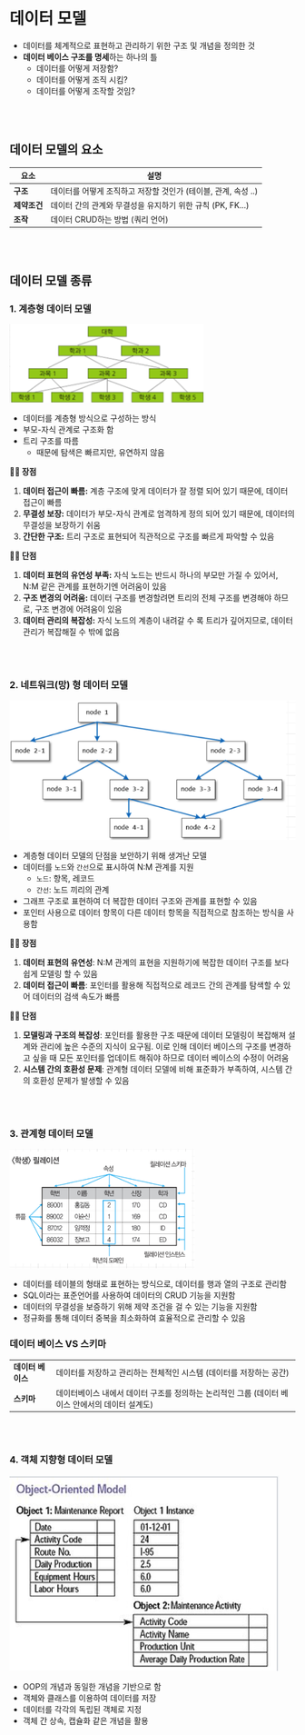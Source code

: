 # 데이터 모델

* 데이터를 체계적으로 표현하고 관리하기 위한 구조 및 개념을 정의한 것
* **데이터 베이스 구조를 명세**하는 하나의 틀 
    * 데이터를 어떻게 저장함?
    * 데이터를 어떻게 조직 시킴?
    * 데이터를 어떻게 조작할 것임?

<br><br>

## 데이터 모델의 요소

| 요소       | 설명 |
|------------|---------------------------------------------------------------|
| **구조** | 데이터를 어떻게 조직하고 저장할 것인가 (테이블, 관계, 속성 ..) |
| **제약조건** | 데이터 간의 관계와 무결성을 유지하기 위한 규칙 (PK, FK...) |
| **조작** | 데이터 CRUD하는 방법 (쿼리 언어) |


<br><br>

## 데이터 모델 종류

### 1. 계층형 데이터 모델
![alt text](<설명사진/계층형 데이터 모델.png>)

* 데이터를 계층형 방식으로 구성하는 방식
* 부모-자식 관계로 구조화 함
* 트리 구조를 따름
    * 때문에 탐색은 빠르지만, 유연하지 않음

**👍🏻 장점**
1. **데이터 접근이 빠름:** 계층 구조에 맞게 데이터가 잘 정렬 되어 있기 때문에, 데이터 접근이 빠름
2. **무결성 보장:**  데이터가 부모-자식 관계로 엄격하게 정의 되어 있기 때문에, 데이터의 무결성을 보장하기 쉬움
3. **간단한 구조:** 트리 구조로 표현되어 직관적으로 구조를 빠르게 파악할 수 있음

**👎🏻 단점**
1. **데이터 표현의 유연성 부족:** 자식 노드는 반드시 하나의 부모만 가질 수 있어서, N:M 같은 관계를 표현하기엔 어려움이 있음
2. **구조 변경의 어려움:** 데이터 구조를 변경할려면 트리의 전체 구조를 변경해야 하므로, 구조 변경에 어려움이 있음
3. **데이터 관리의 복잡성:** 자식 노드의 계층이 내려갈 수 록 트리가 깊어지므로, 데이터 관리가 복잡해질 수 밖에 없음

<br><br>

### 2. 네트워크(망) 형 데이터 모델
![alt text](<설명사진/네트워크 형 데이터 모델.png>)

* 계층형 데이터 모델의 단점을 보안하기 위해 생겨난 모델
* 데이터를 `노드`와 `간선`으로 표시하여 N:M 관계를 지원
  * `노드`: 항목, 레코드
  * `간선`: 노드 끼리의 관계
* 그래프 구조로 표현하여 더 복잡한 데이터 구조와 관계를 표현할 수 있음
* 포인터 사용으로 데이터 항목이 다른 데이터 항목을 직접적으로 참조하는 방식을 사용함

**👍🏻 장점**
1. **데이터 표현의 유연성**: N:M 관계의 표현을 지원하기에 복잡한 데이터 구조를 보다 쉽게 모델링 할 수 있음
2. **데이터 접근이 빠름**: 포인터를 활용해 직접적으로 레코드 간의 관계를 탐색할 수 있어 데이터의 검색 속도가 빠름


**👎🏻 단점**
1. **모델링과 구조의 복잡성**: 포인터를 활용한 구조 때문에 데이터 모델링이 복잡해져 설계와 관리에 높은 수준의 지식이 요구됨.
이로 인해 데이터 베이스의 구조를 변경하고 싶을 때 모든 포인터를 업데이트 해줘야 하므로 데이터 베이스의 수정이 어려움
2. **시스템 간의 호환성 문제**: 관계형 데이터 모델에 비해 표준화가 부족하여, 시스템 간의 호환성 문제가 발생할 수 있음

<br><br>

### 3. 관계형 데이터 모델
![alt text](<설명사진/관계형 데이터 모델.png>)

* 데이터를 테이블의 형태로 표현하는 방식으로, 데이터를 행과 열의 구조로 관리함
* SQL이라는 표준언어를 사용하여 데이터의 CRUD 기능을 지원함
* 데이터의 무결성을 보증하기 위해 제약 조건을 걸 수 있는 기능을 지원함
* 정규화를 통해 데이터 중복을 최소화하여 효율적으로 관리할 수 있음

### 데이터 베이스 VS 스키마
|       |  |
|------------|---------------------------------------------------------------|
| **데이터 베이스** | 데이터를 저장하고 관리하는 전체적인 시스템 (데이터를 저장하는 공간) |
| **스키마** | 데이터베이스 내에서 데이터 구조를 정의하는 논리적인 그룹 (데이터 베이스 안에서의 데이터 설계도)|

<br><br>

### 4. 객체 지향형 데이터 모델
![alt text](<설명사진/객체지향 데이터 모델.png>)
* OOP의 개념과 동일한 개념을 기반으로 함
* 객체와 클래스를 이용하여 데이터를 저장
* 데이터를 각각의 독립된 객체로 지정
* 객체 간 상속, 캡슐화 같은 개념을 활용